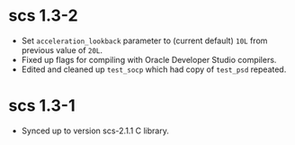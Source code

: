 # scs 1.3-2

- Set `acceleration_lookback` parameter to (current default) `10L`
  from previous value of `20L`.
- Fixed up flags for compiling with Oracle Developer Studio
  compilers.
- Edited and cleaned up `test_socp` which had copy of `test_psd`
  repeated.

# scs 1.3-1

- Synced up to version scs-2.1.1 C library.
